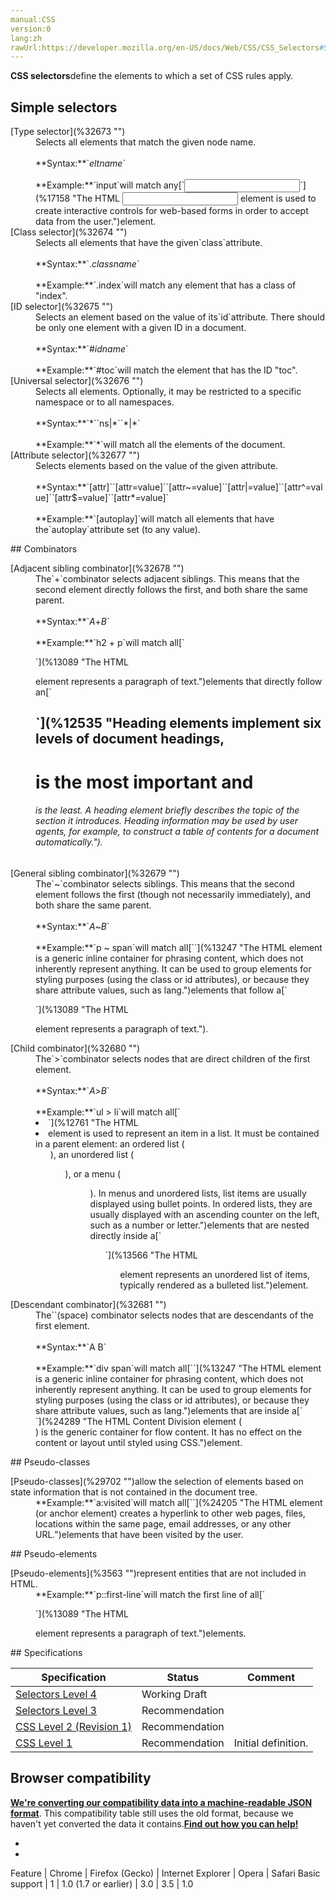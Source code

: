 ```yaml
---
manual:CSS
version:0
lang:zh
rawUrl:https://developer.mozilla.org/en-US/docs/Web/CSS/CSS_Selectors#Simple_selectors
---
```






**CSS selectors**define the elements to which a set of CSS rules apply.


## Simple selectors<a name="Simple_selectors"></a>
<dl><dt id=''>[Type selector](%32673 "")</dt><dd>Selects all elements that match the given node name.<br></br>**Syntax:**`<var>eltname</var>`<br></br>**Example:**`input`will match any[`<input>`](%17158 "The HTML <input> element is used to create interactive controls for web-based forms in order to accept data from the user.")element.</dd><dt id=''>[Class selector](%32674 "")</dt><dd>Selects all elements that have the given`class`attribute.<br></br>**Syntax:**`.<var>classname</var>`<br></br>**Example:**`.index`will match any element that has a class of &quot;index&quot;.</dd><dt id=''>[ID selector](%32675 "")</dt><dd>Selects an element based on the value of its`id`attribute. There should be only one element with a given ID in a document.<br></br>**Syntax:**`#<var>idname</var>`<br></br>**Example:**`#toc`will match the element that has the ID &quot;toc&quot;.</dd><dt id=''>[Universal selector](%32676 "")</dt><dd>Selects all elements. Optionally, it may be restricted to a specific namespace or to all namespaces.<br></br>**Syntax:**`*``ns|*``*|*`<br></br>**Example:**`*`will match all the elements of the document.</dd><dt id=''>[Attribute selector](%32677 "")</dt><dd>Selects elements based on the value of the given attribute.<br></br>**Syntax:**`[attr]``[attr=value]``[attr~=value]``[attr|=value]``[attr^=value]``[attr$=value]``[attr*=value]`<br></br>**Example:**`[autoplay]`will match all elements that have the`autoplay`attribute set (to any value).</dd></dl>
## Combinators<a name="Combinators"></a>
<dl><dt id=''>[Adjacent sibling combinator](%32678 "")</dt><dd>The`+`combinator selects adjacent siblings. This means that the second element directly follows the first, and both share the same parent.<br></br>**Syntax:**`<var>A</var>+<var>B</var>`<br></br>**Example:**`h2 + p`will match all[`<p>`](%13089 "The HTML <p> element represents a paragraph of text.")elements that directly follow an[`<h2>`](%12535 "Heading elements implement six levels of document headings, <h1> is the most important and <h6> is the least. A heading element briefly describes the topic of the section it introduces. Heading information may be used by user agents, for example, to construct a table of contents for a document automatically.").</dd><dt id=''>[General sibling combinator](%32679 "")</dt><dd>The`~`combinator selects siblings. This means that the second element follows the first (though not necessarily immediately), and both share the same parent.<br></br>**Syntax:**`<var>A</var>~<var>B</var>`<br></br>**Example:**`p ~ span`will match all[`<span>`](%13247 "The HTML <span> element is a generic inline container for phrasing content, which does not inherently represent anything. It can be used to group elements for styling purposes (using the class or id attributes), or because they share attribute values, such as lang.")elements that follow a[`<p>`](%13089 "The HTML <p> element represents a paragraph of text.").</dd><dt id=''>[Child combinator](%32680 "")</dt><dd>The`>`combinator selects nodes that are direct children of the first element.<br></br>**Syntax:**`<var>A</var>><var>B</var>`<br></br>**Example:**`ul > li`will match all[`<li>`](%12761 "The HTML <li> element is used to represent an item in a list. It must be contained in a parent element: an ordered list (<ol>), an unordered list (<ul>), or a menu (<menu>). In menus and unordered lists, list items are usually displayed using bullet points. In ordered lists, they are usually displayed with an ascending counter on the left, such as a number or letter.")elements that are nested directly inside a[`<ul>`](%13566 "The HTML <ul> element represents an unordered list of items, typically rendered as a bulleted list.")element.</dd><dt id=''>[Descendant combinator](%32681 "")</dt><dd>The``(space) combinator selects nodes that are descendants of the first element.<br></br>**Syntax:**`A B`<br></br>**Example:**`div span`will match all[`<span>`](%13247 "The HTML <span> element is a generic inline container for phrasing content, which does not inherently represent anything. It can be used to group elements for styling purposes (using the class or id attributes), or because they share attribute values, such as lang.")elements that are inside a[`<div>`](%24289 "The HTML Content Division element (<div>) is the generic container for flow content. It has no effect on the content or layout until styled using CSS.")element.</dd></dl>
## Pseudo-classes<a name="Pseudo-classes"></a>
<dl><dt id=''>[Pseudo-classes](%29702 "")allow the selection of elements based on state information that is not contained in the document tree.</dt><dd>**Example:**`a:visited`will match all[`<a>`](%24205 "The HTML <a> element (or anchor element) creates a hyperlink to other web pages, files, locations within the same page, email addresses, or any other URL.")elements that have been visited by the user.</dd></dl>
## Pseudo-elements<a name="Pseudo-elements"></a>
<dl><dt id=''>[Pseudo-elements](%3563 "")represent entities that are not included in HTML.</dt><dd>**Example:**`p::first-line`will match the first line of all[`<p>`](%13089 "The HTML <p> element represents a paragraph of text.")elements.</dd></dl>
## Specifications<a name="Specifications"></a>

Specification | Status | Comment 
 ---  |  ---  |  ---  | 
[Selectors Level 4](%32682 "The 'Selectors Level 4' specification") | Working Draft |  
[Selectors Level 3](%32683 "The 'Selectors Level 3' specification") | Recommendation |  
[CSS Level 2 (Revision 1)](%32684 "The 'CSS Level 2 (Revision 1)' specification") | Recommendation |  
[CSS Level 1](%29422 "The 'CSS Level 1' specification") | Recommendation | Initial definition. 


## Browser compatibility<a name="Browser_compatibility"></a>


**[We&#39;re converting our compatibility data into a machine-readable JSON format](%3344 "")**. This compatibility table still uses the old format, because we haven&#39;t yet converted the data it contains.**[Find out how you can help!](%3409 "")**


* 
* 

Feature | Chrome | Firefox (Gecko) | Internet Explorer | Opera | Safari 
Basic support | 1 | 1.0 (1.7 or earlier) | 3.0 | 3.5 | 1.0 






